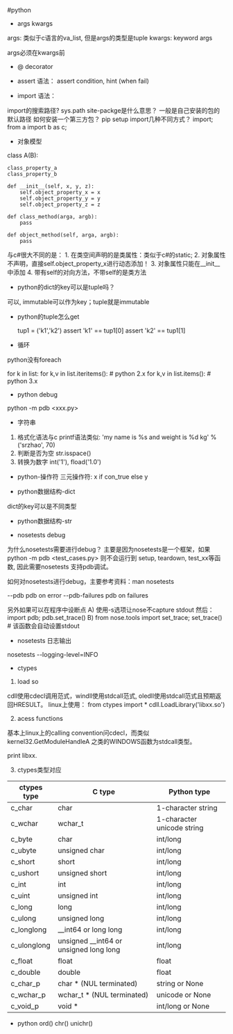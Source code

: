 #python

* args kwargs

args: 类似于c语言的va_list, 但是args的类型是tuple
kwargs: keyword args

args必须在kwargs前

* @ decorator

* assert 语法： assert condition, hint (when fail)

* import 语法：

import的搜索路径? sys.path
site-packge是什么意思？ 一般是自己安装的包的默认路径
如何安装一个第三方包？ pip setup
import几种不同方式？ import; from a import b as c;


* 对象模型

 class A(B):

    class_property_a
    class_property_b

    def __init__(self, x, y, z):
        self.object_property_x = x
        self.object_property_y = y
        self.object_property_z = z

    def class_method(arga, argb):
        pass

    def object_method(self, arga, argb):
        pass

 与c#很大不同的是：
    1. 在类空间声明的是类属性：类似于c#的static;
    2. 对象属性不声明，直接self.object_property_x进行动态添加！
    3. 对象属性只能在__init__中添加
    4. 带有self的对向方法，不带self的是类方法


* python的dict的key可以是tuple吗？

可以, immutable可以作为key；tuple就是immutable

* python的tuple怎么get

  tup1 = ('k1','k2')
  assert 'k1' == tup1[0]
  assert 'k2' == tup1[1]

* 循环

python没有foreach

for k in list:
for k,v in list.iteritems(): # python 2.x
for k,v in list.items(): # python 3.x


* python debug

python -m pdb <xxx.py>

* 字符串

1. 格式化语法与c printf语法类似: 'my name is %s and weight is %d kg' % ('srzhao', 70)
2. 判断是否为空 str.isspace()
3. 转换为数字 int('1'), fload('1.0')

* python-操作符
三元操作符: x if con_true else y

* python数据结构-dict

dict的key可以是不同类型

* python数据结构-str

* nosetests debug

为什么nosetests需要进行debug？
主要是因为nosetests是一个框架，如果python -m pdb <test_cases.py>
则不会运行到 setup, teardown, test_xx等函数, 因此需要nosetests
支持pdb调试。

如何对nosetests进行debug，主要参考资料：man nosetests

--pdb pdb on error
--pdb-failures pdb on failures

另外如果可以在程序中设断点
A) 使用-s选项让nose不capture stdout 然后：
import pdb; pdb.set_trace() 
B) from nose.tools import set_trace; set_trace() # 该函数会自动设置stdout

* nosetests 日志输出

nosetests --logging-level=INFO

* ctypes

1. load so

cdll使用cdecl调用范式，windll使用stdcall范式, oledll使用stdcall范式且预期返回HRESULT。
linux上使用：
from ctypes import *
cdll.LoadLibrary('libxx.so')

2. acess functions

基本上linux上的calling convention问cdecl，而类似kernel32.GetModuleHandleA
之类的WINDOWS函数为stdcall类型。

print libxx.<func>

3. ctypes类型对应

| ctypes type | C type                                 | Python type                |
| ---         | ---                                    | ---                        |
| c_char      | char                                   | 1-character string         |
| c_wchar     | wchar_t                                | 1-character unicode string |
| c_byte      | char                                   | int/long                   |
| c_ubyte     | unsigned char                          | int/long                   |
| c_short     | short                                  | int/long                   |
| c_ushort    | unsigned short                         | int/long                   |
| c_int       | int                                    | int/long                   |
| c_uint      | unsigned int                           | int/long                   |
| c_long      | long                                   | int/long                   |
| c_ulong     | unsigned long                          | int/long                   |
| c_longlong  | __int64 or long long                   | int/long                   |
| c_ulonglong | unsigned __int64 or unsigned long long | int/long                   |
| c_float     | float                                  | float                      |
| c_double    | double                                 | float                      |
| c_char_p    | char * (NUL terminated)                | string or None             |
| c_wchar_p   | wchar_t * (NUL terminated)             | unicode or None            |
| c_void_p    | void *                                 | int/long or None           |


* python ord() chr() unichr()
